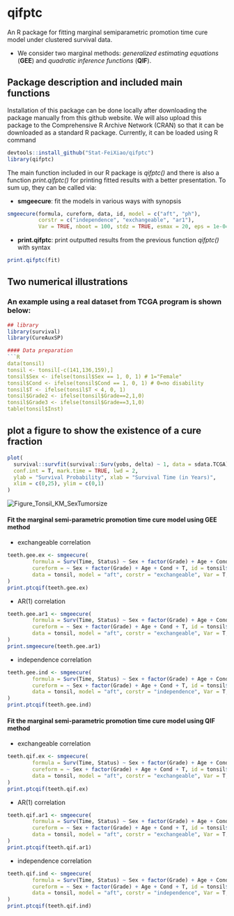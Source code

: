 # qifptc
An R package for fitting marginal semiparametric promotion time cure model under clustered survival data.
- We consider two marginal methods: *generalized estimating equations*  (**GEE**)  and *quadratic inference functions*   (**QIF**).

## Package description and included main functions

Installation of this package can be done locally after downloading the package manually from this github website. We will also upload this package to the Comprehensive R Archive Network (CRAN) so that it can be downloaded as a standard R package. Currently, it can be loaded using R command
```R
devtools::install_github("Stat-FeiXiao/qifptc")
library(qifptc)
```

The main function included in our R package is *qifptc()* and there is also a function *print.qifptc()* for printing fitted results with a better presentation. To sum up, they can be called via:
- **smgeecure**: fit the models in various ways with synopsis
```R
smgeecure(formula, cureform, data, id, model = c("aft", "ph"),
          corstr = c("independence", "exchangeable", "ar1"),
          Var = TRUE, nboot = 100, stdz = TRUE, esmax = 20, eps = 1e-04)
```
- **print.qifptc**: print outputted results from the previous function *qifptc()* with syntax
```R
print.qifptc(fit)
```

## Two numerical illustrations

### An example using a real dataset from TCGA program is shown below:

```R
## library
library(survival)
library(CureAuxSP)

#### Data preparation
```R
data(tonsil)
tonsil <- tonsil[-c(141,136,159),]
tonsil$Sex <- ifelse(tonsil$Sex == 1, 0, 1) # 1="Female"
tonsil$Cond <- ifelse(tonsil$Cond == 1, 0, 1) # 0=no disability
tonsil$T <- ifelse(tonsil$T < 4, 0, 1)
tonsil$Grade2 <- ifelse(tonsil$Grade==2,1,0)
tonsil$Grade3 <- ifelse(tonsil$Grade==3,1,0)
table(tonsil$Inst)
```

## plot a figure to show the existence of a cure fraction
```R
plot(
  survival::survfit(survival::Surv(yobs, delta) ~ 1, data = sdata.TCGA), 
  conf.int = T, mark.time = TRUE, lwd = 2,
  ylab = "Survival Probability", xlab = "Survival Time (in Years)", 
  xlim = c(0,25), ylim = c(0,1)
)
```
![Figure_Tonsil_KM_SexTumorsize](https://github.com/user-attachments/assets/7874b5c8-46ea-4235-af6b-6e6e49c592ac)


#### Fit the marginal semi-parametric promotion time cure model using GEE method
- exchangeable correlation
```R
teeth.gee.ex <- smgeecure(
        formula = Surv(Time, Status) ~ Sex + factor(Grade) + Age + Cond + T, 
        cureform = ~ Sex + factor(Grade) + Age + Cond + T, id = tonsil$Inst, 
        data = tonsil, model = "aft", corstr = "exchangeable", Var = T, nboot = 100
)
print.ptcqif(teeth.gee.ex)
```
- AR(1) correlation
```R
teeth.gee.ar1 <- smgeecure(
        formula = Surv(Time, Status) ~ Sex + factor(Grade) + Age + Cond + T, 
        cureform = ~ Sex + factor(Grade) + Age + Cond + T, id = tonsil$Inst, 
        data = tonsil, model = "aft", corstr = "exchangeable", Var = T, nboot = 100
)
print.smgeecure(teeth.gee.ar1)
```
- independence correlation
```R
teeth.gee.ind <- smgeecure(
        formula = Surv(Time, Status) ~ Sex + factor(Grade) + Age + Cond + T, 
        cureform = ~ Sex + factor(Grade) + Age + Cond + T, id = tonsil$Inst, 
        data = tonsil, model = "aft", corstr = "independence", Var = T, nboot = 100
)
print.ptcqif(teeth.gee.ind)
```
#### Fit the marginal semi-parametric promotion time cure model using QIF method
- exchangeable correlation
```R
teeth.qif.ex <- smgeecure(
        formula = Surv(Time, Status) ~ Sex + factor(Grade) + Age + Cond + T, 
        cureform = ~ Sex + factor(Grade) + Age + Cond + T, id = tonsil$Inst, 
        data = tonsil, model = "aft", corstr = "exchangeable", Var = T, nboot = 100
)
print.ptcqif(teeth.qif.ex)
```
- AR(1) correlation
```R
teeth.qif.ar1 <- smgeecure(
        formula = Surv(Time, Status) ~ Sex + factor(Grade) + Age + Cond + T, 
        cureform = ~ Sex + factor(Grade) + Age + Cond + T, id = tonsil$Inst, 
        data = tonsil, model = "aft", corstr = "exchangeable", Var = T, nboot = 100
)
print.ptcqif(teeth.qif.ar1)
```
- independence correlation
```R
teeth.qif.ind <- smgeecure(
        formula = Surv(Time, Status) ~ Sex + factor(Grade) + Age + Cond + T, 
        cureform = ~ Sex + factor(Grade) + Age + Cond + T, id = tonsil$Inst, 
        data = tonsil, model = "aft", corstr = "independence", Var = T, nboot = 100
)
print.ptcqif(teeth.qif.ind)
```

